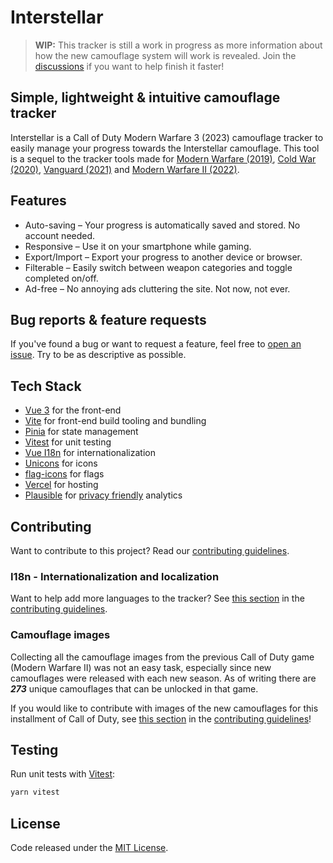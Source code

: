 # Interstellar

> **WIP:** This tracker is still a work in progress as more information about how the new camouflage system will work is revealed. Join the [discussions](https://github.com/carlssonemil/interstellar/discussions/landing) if you want to help finish it faster!

## Simple, lightweight & intuitive camouflage tracker

Interstellar is a Call of Duty Modern Warfare 3 (2023) camouflage tracker to easily manage your progress towards the Interstellar camouflage. This tool is a sequel to the tracker tools made for [Modern Warfare (2019)](https://damascus.vercel.app/), [Cold War (2020)](https://coldwar.vercel.app/), [Vanguard (2021)](https://vanguard.emca.app/) and [Modern Warfare II (2022)](https://orion.emca.app/).

## Features

- Auto-saving – Your progress is automatically saved and stored. No account needed.
- Responsive – Use it on your smartphone while gaming.
- Export/Import – Export your progress to another device or browser.
- Filterable – Easily switch between weapon categories and toggle completed on/off.
- Ad-free – No annoying ads cluttering the site. Not now, not ever.

## Bug reports & feature requests

If you've found a bug or want to request a feature, feel free to [open an issue](https://github.com/carlssonemil/interstellar/issues/new). Try to be as descriptive as possible.

## Tech Stack

- [Vue 3](https://vuejs.org/) for the front-end
- [Vite](https://vitejs.dev/) for front-end build tooling and bundling
- [Pinia](https://pinia.vuejs.org/) for state management
- [Vitest](https://vitest.dev/) for unit testing
- [Vue I18n](https://kazupon.github.io/vue-i18n/) for internationalization
- [Unicons](https://iconscout.com/unicons) for icons
- [flag-icons](https://github.com/lipis/flag-icons) for flags
- [Vercel](https://vercel.com/) for hosting
- [Plausible](https://plausible.io/) for [privacy friendly](https://plausible.io/privacy-focused-web-analytics) analytics

## Contributing

Want to contribute to this project? Read our [contributing guidelines](https://github.com/carlssonemil/interstellar/blob/main/CONTRIBUTING.md).

### I18n - Internationalization and localization

Want to help add more languages to the tracker? See [this section](https://github.com/carlssonemil/interstellar/blob/main/CONTRIBUTING.md#I18n) in the [contributing guidelines](https://github.com/carlssonemil/interstellar/blob/main/CONTRIBUTING.md).

### Camouflage images

Collecting all the camouflage images from the previous Call of Duty game (Modern Warfare II) was not an easy task, especially since new camouflages were released with each new season. As of writing there are ***273*** unique camouflages that can be unlocked in that game.

If you would like to contribute with images of the new camouflages for this installment of Call of Duty, see [this section](https://github.com/carlssonemil/interstellar/blob/main/CONTRIBUTING.md#camouflage-images) in the [contributing guidelines](https://github.com/carlssonemil/interstellar/blob/main/CONTRIBUTING.md)!

## Testing

Run unit tests with [Vitest](https://vitest.dev/):
```sh
yarn vitest
```

## License

Code released under the [MIT License](https://github.com/carlssonemil/interstellar/blob/main/LICENSE).
